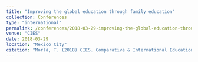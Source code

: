 ```yaml
---
title: "Improving the global education through family education"
collection: Conferences
type: "international"
permalink: /conferences/2018-03-29-improving-the-global-education-through-family-education
venue: "CIES"
date: 2018-03-29
location: "Mexico City"
citation: "Morlà, T. (2018) CIES. Comparative & International Education Society. Improving the global education through family education. (25-29 març, Mexico City)"
---
```

